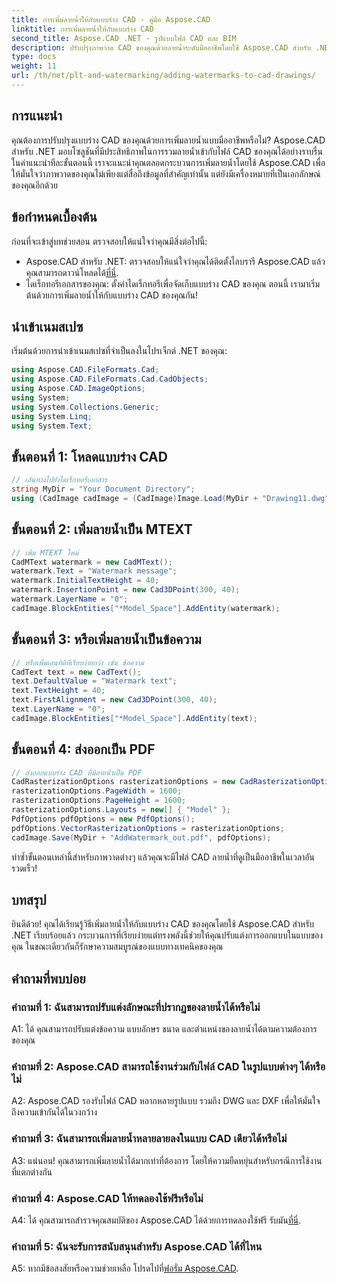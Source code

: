 ```yaml
---
title: การเพิ่มลายน้ำให้กับแบบร่าง CAD - คู่มือ Aspose.CAD
linktitle: การเพิ่มลายน้ำให้กับแบบร่าง CAD
second_title: Aspose.CAD .NET - รูปแบบไฟล์ CAD และ BIM
description: ปรับปรุงภาพวาด CAD ของคุณด้วยลายน้ำระดับมืออาชีพโดยใช้ Aspose.CAD สำหรับ .NET ปฏิบัติตามคำแนะนำทีละขั้นตอนของเราเพื่อการออกแบบส่วนบุคคลและน่าดึงดูด
type: docs
weight: 11
url: /th/net/plt-and-watermarking/adding-watermarks-to-cad-drawings/
---
```

## การแนะนำ

คุณต้องการปรับปรุงแบบร่าง CAD ของคุณด้วยการเพิ่มลายน้ำแบบมืออาชีพหรือไม่? Aspose.CAD สำหรับ .NET มอบโซลูชันที่มีประสิทธิภาพในการรวมลายน้ำเข้ากับไฟล์ CAD ของคุณได้อย่างราบรื่น ในคำแนะนำทีละขั้นตอนนี้ เราจะแนะนำคุณตลอดกระบวนการเพิ่มลายน้ำโดยใช้ Aspose.CAD เพื่อให้มั่นใจว่าภาพวาดของคุณไม่เพียงแต่สื่อถึงข้อมูลที่สำคัญเท่านั้น แต่ยังมีเครื่องหมายที่เป็นเอกลักษณ์ของคุณอีกด้วย

## ข้อกำหนดเบื้องต้น

ก่อนที่จะเข้าสู่บทช่วยสอน ตรวจสอบให้แน่ใจว่าคุณมีสิ่งต่อไปนี้:
-  Aspose.CAD สำหรับ .NET: ตรวจสอบให้แน่ใจว่าคุณได้ติดตั้งไลบรารี Aspose.CAD แล้ว คุณสามารถดาวน์โหลดได้[ที่นี่](https://releases.aspose.com/cad/net/).
- ไดเร็กทอรีเอกสารของคุณ: ตั้งค่าไดเร็กทอรีเพื่อจัดเก็บแบบร่าง CAD ของคุณ
ตอนนี้ เรามาเริ่มต้นด้วยการเพิ่มลายน้ำให้กับแบบร่าง CAD ของคุณกัน!

## นำเข้าเนมสเปซ

เริ่มต้นด้วยการนำเข้าเนมสเปซที่จำเป็นลงในโปรเจ็กต์ .NET ของคุณ:

```csharp
using Aspose.CAD.FileFormats.Cad;
using Aspose.CAD.FileFormats.Cad.CadObjects;
using Aspose.CAD.ImageOptions;
using System;
using System.Collections.Generic;
using System.Linq;
using System.Text;
```

## ขั้นตอนที่ 1: โหลดแบบร่าง CAD

```csharp
// เส้นทางไปยังไดเร็กทอรีเอกสาร
string MyDir = "Your Document Directory";
using (CadImage cadImage = (CadImage)Image.Load(MyDir + "Drawing11.dwg")) {
```

## ขั้นตอนที่ 2: เพิ่มลายน้ำเป็น MTEXT

```csharp
// เพิ่ม MTEXT ใหม่
CadMText watermark = new CadMText();
watermark.Text = "Watermark message";
watermark.InitialTextHeight = 40;
watermark.InsertionPoint = new Cad3DPoint(300, 40);
watermark.LayerName = "0";
cadImage.BlockEntities["*Model_Space"].AddEntity(watermark);
```

## ขั้นตอนที่ 3: หรือเพิ่มลายน้ำเป็นข้อความ

```csharp
// หรือเพิ่มเอนทิตีที่เรียบง่ายกว่า เช่น ข้อความ
CadText text = new CadText();
text.DefaultValue = "Watermark text";
text.TextHeight = 40;
text.FirstAlignment = new Cad3DPoint(300, 40);
text.LayerName = "0";
cadImage.BlockEntities["*Model_Space"].AddEntity(text);
```

## ขั้นตอนที่ 4: ส่งออกเป็น PDF

```csharp
// ส่งออกแบบร่าง CAD ที่มีลายน้ำเป็น PDF
CadRasterizationOptions rasterizationOptions = new CadRasterizationOptions();
rasterizationOptions.PageWidth = 1600;
rasterizationOptions.PageHeight = 1600;
rasterizationOptions.Layouts = new[] { "Model" };
PdfOptions pdfOptions = new PdfOptions();
pdfOptions.VectorRasterizationOptions = rasterizationOptions;
cadImage.Save(MyDir + "AddWatermark_out.pdf", pdfOptions);
```

ทำซ้ำขั้นตอนเหล่านี้สำหรับภาพวาดต่างๆ แล้วคุณจะมีไฟล์ CAD ลายน้ำที่ดูเป็นมืออาชีพในเวลาอันรวดเร็ว!

## บทสรุป

ยินดีด้วย! คุณได้เรียนรู้วิธีเพิ่มลายน้ำให้กับแบบร่าง CAD ของคุณโดยใช้ Aspose.CAD สำหรับ .NET เรียบร้อยแล้ว กระบวนการที่เรียบง่ายแต่ทรงพลังนี้ช่วยให้คุณปรับแต่งการออกแบบในแบบของคุณ ในขณะเดียวกันก็รักษาความสมบูรณ์ของแบบทางเทคนิคของคุณ

## คำถามที่พบบ่อย

### คำถามที่ 1: ฉันสามารถปรับแต่งลักษณะที่ปรากฏของลายน้ำได้หรือไม่

A1: ได้ คุณสามารถปรับแต่งข้อความ แบบอักษร ขนาด และตำแหน่งของลายน้ำได้ตามความต้องการของคุณ

### คำถามที่ 2: Aspose.CAD สามารถใช้งานร่วมกับไฟล์ CAD ในรูปแบบต่างๆ ได้หรือไม่

A2: Aspose.CAD รองรับไฟล์ CAD หลากหลายรูปแบบ รวมถึง DWG และ DXF เพื่อให้มั่นใจถึงความเข้ากันได้ในวงกว้าง

### คำถามที่ 3: ฉันสามารถเพิ่มลายน้ำหลายลายลงในแบบ CAD เดียวได้หรือไม่

A3: แน่นอน! คุณสามารถเพิ่มลายน้ำได้มากเท่าที่ต้องการ โดยให้ความยืดหยุ่นสำหรับกรณีการใช้งานที่แตกต่างกัน

### คำถามที่ 4: Aspose.CAD ให้ทดลองใช้ฟรีหรือไม่

A4: ได้ คุณสามารถสำรวจคุณสมบัติของ Aspose.CAD ได้ด้วยการทดลองใช้ฟรี รับมัน[ที่นี่](https://releases.aspose.com/).

### คำถามที่ 5: ฉันจะรับการสนับสนุนสำหรับ Aspose.CAD ได้ที่ไหน

 A5: หากมีข้อสงสัยหรือความช่วยเหลือ โปรดไปที่[ฟอรั่ม Aspose.CAD](https://forum.aspose.com/c/cad/19).